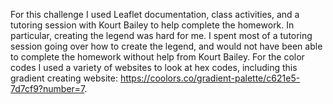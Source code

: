 For this challenge I used Leaflet documentation, class activities, and a tutoring session with Kourt Bailey to help complete the homework. In particular, creating the legend was hard for me. I spent most of a tutoring session going over how to create the legend, and would not have been able to complete the homework without help from Kourt Bailey. For the color codes I used a variety of websites to look at hex codes, including this gradient creating website: https://coolors.co/gradient-palette/c621e5-7d7cf9?number=7. 